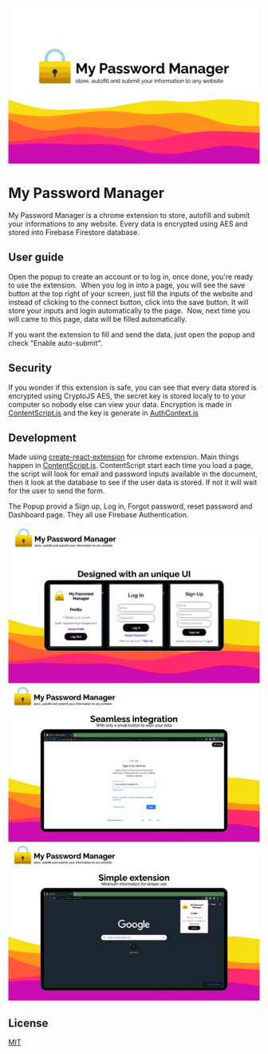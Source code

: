 ![MyPasswordManager](https://github.com/NathanBrodin/MyPasswordManager/blob/master/images/MyPasswordManager-WebStore-1.jpg)

# My Password Manager
My Password Manager is a chrome extension to store, autofill and submit your informations to any website.
Every data is encrypted using AES and stored into Firebase Firestore database.

## User guide
Open the popup to create an account or to log in, once done, you're ready to use the extension. 
When you log in into a page, you will see the save button at the top right of your screen, just fill the inputs of the website and instead of clicking to the connect button, click into the save button. It will store your inputs and login automatically to the page. 
Now, next time you will came to this page, data will be filled automatically.

If you want the extension to fill and send the data, just open the popup and check "Enable auto-submit".

## Security
If you wonder if this extension is safe, you can see that every data stored is encrypted using CryptoJS AES, the secret key is stored localy to to your computer so nobody else can view your data. Encryption is made in [ContentScript.js](https://github.com/NathanBrodin/MyPasswordManager/blob/master/src/contentScript/ContentScript.js) and the key is generate in [AuthContext.js](https://github.com/NathanBrodin/MyPasswordManager/blob/master/src/contexts/AuthContext.js)

## Development
Made using [create-react-extension](https://github.com/VasilyShelkov/create-react-extension) for chrome extension.
Main things happen in [ContentScript.js](https://github.com/NathanBrodin/MyPasswordManager/blob/master/src/contentScript/ContentScript.js). ContentScript start each time you load a page, the script will look for email and password inputs available in the document, then it look at the database to see if the user data is stored. If not it will wait for the user to send the form.

The Popup provid a Sign up, Log in, Forgot password, reset password and Dashboard page. They all use Firebase Authentication.

![MyPasswordManager](https://github.com/NathanBrodin/MyPasswordManager/blob/master/images/MyPasswordManager-WebStore-2.jpg)
![MyPasswordManager](https://github.com/NathanBrodin/MyPasswordManager/blob/master/images/MyPasswordManager-WebStore-3.jpg)
![MyPasswordManager](https://github.com/NathanBrodin/MyPasswordManager/blob/master/images/MyPasswordManager-WebStore-4.jpg)

## License
[MIT](https://choosealicense.com/licenses/mit/)
